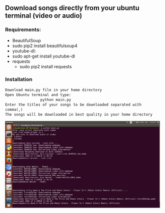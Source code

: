 ## Download songs directly from your ubuntu terminal (video or audio)
### Requirements:
*  BeautifulSoup
  * sudo pip2 install beautifulsoup4
*  youtube-dl:
  * sudo apt-get install youtube-dl
* requests
  * sudo pip2 install requests

### Installation

```
Download main.py file in your home directory
Open Ubuntu terminal and type:
				python main.py
Enter the titles of your songs to be downloaded separated with comma(,)
The songs will be downloaded in best quality in your home directory
```

![image](https://github.com/ishan-nitj/youtube-video-downloader/blob/master/image.png)


